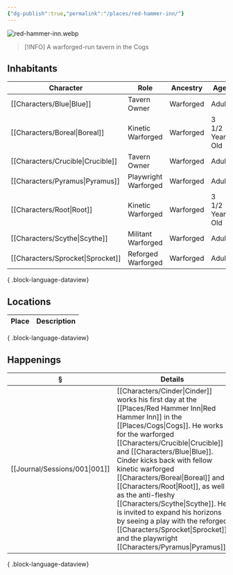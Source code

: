 ```yaml
---
{"dg-publish":true,"permalink":"/places/red-hammer-inn/"}
---
```


![red-hammer-inn.webp](/img/user/z_attachments/red-hammer-inn.webp)

> [!INFO]
> A warforged-run tavern in the Cogs
## Inhabitants
| Character                            | Role                 | Ancestry  | Age            | Gender |
| ------------------------------------ | -------------------- | --------- | -------------- | ------ |
| [[Characters/Blue\|Blue]]         | Tavern Owner         | Warforged | Adult          | Male   |
| [[Characters/Boreal\|Boreal]]     | Kinetic Warforged    | Warforged | 3 1/2 Year Old | Male   |
| [[Characters/Crucible\|Crucible]] | Tavern Owner         | Warforged | Adult          | Male   |
| [[Characters/Pyramus\|Pyramus]]   | Playwright Warforged | Warforged | Adult          | Male   |
| [[Characters/Root\|Root]]         | Kinetic Warforged    | Warforged | 3 1/2 Year Old | Female |
| [[Characters/Scythe\|Scythe]]     | Militant Warforged   | Warforged | Adult          | Male   |
| [[Characters/Sprocket\|Sprocket]] | Reforged Warforged   | Warforged | Adult          | Male   |

{ .block-language-dataview}
## Locations
| Place | Description |
| ----- | ----------- |

{ .block-language-dataview}
## Happenings
| §                                | Details                                                                                                                                                                                                                                                                                                                                                              |
| -------------------------------- | -------------------------------------------------------------------------------------------------------------------------------------------------------------------------------------------------------------------------------------------------------------------------------------------------------------------------------------------------------------------- |
| [[Journal/Sessions/001\|001]] | [[Characters/Cinder\|Cinder]] works his first day at the [[Places/Red Hammer Inn\|Red Hammer Inn]] in the [[Places/Cogs\|Cogs]]. He works for the warforged [[Characters/Crucible\|Crucible]] and [[Characters/Blue\|Blue]]. Cinder kicks back with fellow kinetic warforged [[Characters/Boreal\|Boreal]] and [[Characters/Root\|Root]], as well as the anti-fleshy [[Characters/Scythe\|Scythe]]. He is invited to expand his horizons by seeing a play with the reforged [[Characters/Sprocket\|Sprocket]] and the playwright [[Characters/Pyramus\|Pyramus]]. |

{ .block-language-dataview}